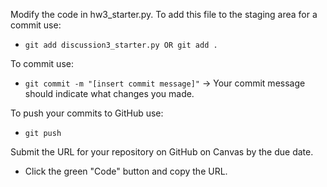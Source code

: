 Modify the code in hw3_starter.py.  To add this file to the staging area for a commit use:

- ```git add discussion3_starter.py OR git add .```

To commit use:

- ```git commit -m "[insert commit message]"``` -> Your commit message should indicate what changes you made.

To push your commits to GitHub use:

- ```git push```

Submit the URL for your repository on GitHub on Canvas by the due date.
- Click the green "Code" button and copy the URL.
